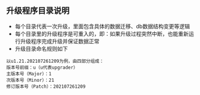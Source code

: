 ## 升级程序目录说明
- 每个目录代表一次升级，里面包含具体的数据迁移、db数据结构变更等逻辑
- 每个目录里的升级程序是可重入的，即：如果升级过程突然中断，也能重新运行升级程序完成升级并保证数据正常
- 升级目录命名规则如下
```text
以u1.21.202107261209为例，由四部分组成：
版本号前缀：u（u代表upgrader）
主版本号（Major）：1
次版本号（Minor）：21
修订版本号（Patch）：202107261209
```
